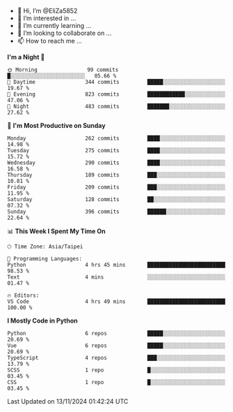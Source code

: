 - 👋 Hi, I’m @EliZa5852
- 👀 I’m interested in ...
- 🌱 I’m currently learning ...
- 💞️ I’m looking to collaborate on ...
- 📫 How to reach me ...

<!--START_SECTION:waka-->
**I'm a Night 🦉** 

```text
🌞 Morning                99 commits          █░░░░░░░░░░░░░░░░░░░░░░░░   05.66 % 
🌆 Daytime                344 commits         █████░░░░░░░░░░░░░░░░░░░░   19.67 % 
🌃 Evening                823 commits         ████████████░░░░░░░░░░░░░   47.06 % 
🌙 Night                  483 commits         ███████░░░░░░░░░░░░░░░░░░   27.62 % 
```
📅 **I'm Most Productive on Sunday** 

```text
Monday                   262 commits         ████░░░░░░░░░░░░░░░░░░░░░   14.98 % 
Tuesday                  275 commits         ████░░░░░░░░░░░░░░░░░░░░░   15.72 % 
Wednesday                290 commits         ████░░░░░░░░░░░░░░░░░░░░░   16.58 % 
Thursday                 189 commits         ███░░░░░░░░░░░░░░░░░░░░░░   10.81 % 
Friday                   209 commits         ███░░░░░░░░░░░░░░░░░░░░░░   11.95 % 
Saturday                 128 commits         ██░░░░░░░░░░░░░░░░░░░░░░░   07.32 % 
Sunday                   396 commits         ██████░░░░░░░░░░░░░░░░░░░   22.64 % 
```


📊 **This Week I Spent My Time On** 

```text
🕑︎ Time Zone: Asia/Taipei

💬 Programming Languages: 
Python                   4 hrs 45 mins       █████████████████████████   98.53 % 
Text                     4 mins              ░░░░░░░░░░░░░░░░░░░░░░░░░   01.47 % 

🔥 Editors: 
VS Code                  4 hrs 49 mins       █████████████████████████   100.00 % 
```

**I Mostly Code in Python** 

```text
Python                   6 repos             █████░░░░░░░░░░░░░░░░░░░░   20.69 % 
Vue                      6 repos             █████░░░░░░░░░░░░░░░░░░░░   20.69 % 
TypeScript               4 repos             ███░░░░░░░░░░░░░░░░░░░░░░   13.79 % 
SCSS                     1 repo              █░░░░░░░░░░░░░░░░░░░░░░░░   03.45 % 
CSS                      1 repo              █░░░░░░░░░░░░░░░░░░░░░░░░   03.45 % 
```




 Last Updated on 13/11/2024 01:42:24 UTC
<!--END_SECTION:waka-->
